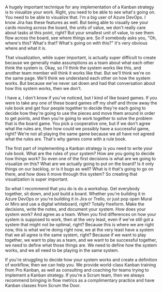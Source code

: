 A hugely important technique for any implementation of a Kanban strategy is to visualize your work. Right, you need to be able to see what's going on. You need to be able to visualize that. I'm a big user of Azure DevOps. I know Jira has these features as well. But being able to visually see your cards moving across the board, the units of value, we don't really care about tasks at this point, right? But your smallest unit of value, to see them flow across the board, see where things are. So if somebody asks you, "Oh, where's this? What's that? What's going on with this?" it's very obvious where and what it is.

That visualization, while super important, is actually super difficult to create because we generally make assumptions as a team about what each other think the system is. Okay, so I'll think the system works like this, and another team member will think it works like that. But we'll think we're on the same page. We'll think we understand each other on how the system works. But because we've never sat down and had that conversation about how this system works, then we don't.

I have a, I don't know if you've noticed, but I kind of like board games. If you were to take any one of these board games off my shelf and throw away the rule book and get four people together to decide they're each going to decide how they're going to use the pieces and move them around in order to get points, and then you're going to work together to solve the problem that is the board game. You pick a cooperative one, but if we don't agree what the rules are, then how could we possibly have a successful game, right? We're not all playing the same game because we all have not agreed what the rules are. That's why games come with a rule book.

The first part of implementing a Kanban strategy is you need to write your rule book. What are the rules of your system? How are you going to decide how things work? So even one of the first decisions is what are we going to visualize on this? What are we actually going to put on the board? Is it only things on our backlog, or is it bugs as well? What is it that's going to go on there, and how does it move through this system? So creating that visualization is super important.

So what I recommend that you do is do a workshop. Get everybody together, sit down, and just build a board. Whether you're building it in Azure DevOps or you're building it in Jira or Trello, or just pop open Mural or Miro and use a digital whiteboard, right? Totally freeform. Make the decisions, write the notes, and document your system. How does your system work? And agree as a team. When you find differences on how your system is supposed to work, then at the very least, even if we've still got a system that might not be optimal, right? Because this is where we are right now, this is what we're doing right now, we at the very least have a system that we all agree is the same system, right? Because if we want to play together, we want to play as a team, and we want to be successful together, we need to define what those things are. We need to define how the system works, and we all need to be playing in the same system.

If you're struggling to decide how your system works and create a definition of workflow, then we can help you. We provide world-class Kanban training from Pro Kanban, as well as consulting and coaching for teams trying to implement a Kanban strategy. If you're a Scrum team, then we always recommend bringing in flow metrics as a complimentary practice and have Kanban classes from Scrum the Door.